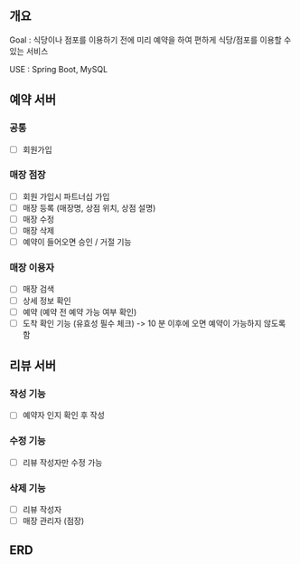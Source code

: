 ## 개요

Goal : 식당이나 점포를 이용하기 전에 미리 예약을 하여 편하게 식당/점포를 이용할 수 있는 서비스

USE : Spring Boot, MySQL

## 예약 서버
### 공통
- [ ] 회원가입

### 매장 점장
- [ ] 회원 가입시 파트너십 가입
- [ ] 매장 등록 (매장명, 상점 위치, 상점 설명)
- [ ] 매장 수정
- [ ] 매장 삭제
- [ ] 예약이 들어오면 승인 / 거절 기능

### 매장 이용자
- [ ] 매장 검색
- [ ] 상세 정보 확인
- [ ] 예약 (예약 전 예약 가능 여부 확인)
- [ ] 도착 확인 기능 (유효성 필수 체크) -> 10 분 이후에 오면 예약이 가능하지 않도록 함

## 리뷰 서버
### 작성 기능
- [ ] 예약자 인지 확인 후 작성

### 수정 기능
- [ ] 리뷰 작성자만 수정 가능

### 삭제 기능
- [ ] 리뷰 작성자
- [ ] 매장 관리자 (점장)

## ERD